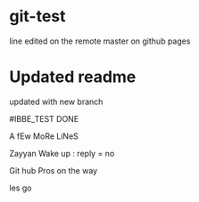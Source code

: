 # git-test
line edited on the remote master on github pages


# Updated readme
updated with new branch

#IBBE_TEST
DONE 

A fEw MoRe LiNeS

Zayyan Wake up : reply = no

Git hub Pros on the way 

les go
